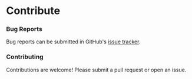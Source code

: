 # Contribute

### Bug Reports

Bug reports can be submitted in GitHub's [issue tracker](https://github.com/PickwickSoft/pystreamapi/issues).

### Contributing

Contributions are welcome! Please submit a pull request or open an issue.
